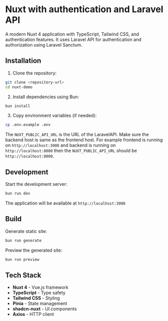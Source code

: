 # Nuxt with authentication and Laravel API

A modern Nuxt 4 application with TypeScript, Tailwind CSS, and authentication features. It uses Laravel API for authentication and authorization using Laravel Sanctum.

## Installation

1. Clone the repository:

```bash
git clone <repository-url>
cd nuxt-demo
```

2. Install dependencies using Bun:

```bash
bun install
```

3. Copy environment variables (if needed):

```bash
cp .env.example .env
```

The `NUXT_PUBLIC_API_URL` is the URL of the LaravelAPI. Make sure the backend host is same as the frontend host. For example frontend is running on `http://localhost:3000` and backend is running on `http://localhost:8000` then the `NUXT_PUBLIC_API_URL` should be `http://localhost:8000`.

## Development

Start the development server:

```bash
bun run dev
```

The application will be available at `http://localhost:3000`

## Build

Generate static site:

```bash
bun run generate
```

Preview the generated site:

```bash
bun run preview
```

## Tech Stack

- **Nuxt 4** - Vue.js framework
- **TypeScript** - Type safety
- **Tailwind CSS** - Styling
- **Pinia** - State management
- **shadcn-nuxt** - UI components
- **Axios** - HTTP client

